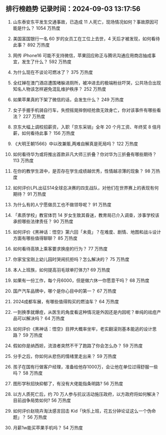 
## 排行榜趋势 记录时间：2024-09-03 13:17:56
  
  1. 山东泰安东平发生交通事故，已造成 11 人死亡，现场情况如何？事故原因可能是什么？ 1054 万热度
    
  2. 美国富国银行一名 60 岁的女员工在工位上去世，4 天后才被发现，如何看待此事？ 892 万热度
    
  3. 网传 iPhone16 可能不支持微信，苹果回应称正与腾讯沟通应用商店抽成事宜，发生了什么？ 592 万热度
    
  4. 为什么现在不谈论可燃冰了？ 375 万热度
    
  5. 全红婵在澳门酒店遭围堵躲进厕所，被冲进去的极端粉丝吓哭，公共场合出现知名人物该怎样避免混乱维护秩序？ 252 万热度
    
  6. 如果苹果真的下架了微信的话，会发生什么？ 249 万热度
    
  7. 女子手握手机骑自行车，失控摇晃摔倒经抢救无效身亡，你对该事件有哪些看法？ 227 万热度
    
  8. 京东大幅上调校招薪资，入职「京东采销」全年 20 个月工资、年终奖 8 倍月薪，如何看待此事？ 156 万热度
    
  9. 《大明王朝1566》中以改兼赈,两难自解真是死局吗？ 122 万热度
    
  10. 如何看待华为或将推出首款非凡大师三折叠？你对华为三折叠有哪些期待？ 113 万热度
    
  11. 在你的教学生涯中，是否存在学生成绩越优秀，性情越凉薄的现象？ 98 万热度
    
  12. 如何评价LPL出征S14全球总决赛的四支战队，对他们在世界赛上的表现有何期待？ 91 万热度
    
  13. 为什么有的人宁愿做员工也不做领导呢？ 91 万热度
    
  14. 「素质学校」教官体罚 14 岁女生致其昏迷，教育局已介入调查，涉事学校该承担哪些法律责任？ 90 万热度
    
  15. 如何评价《黑神话：悟空》第六回「未竟」？在难度、剧情、地图和战斗设计方面有哪些值得聊聊？ 85 万热度
    
  16. 如何看待高铁上乘客要求换座的行为？ 77 万热度
    
  17. 你家宝宝刚上幼儿园时哭闹抗拒吗？怎么解决的？ 75 万热度
    
  18. 本人上班族，如何提高羽毛球单打体力? 69 万热度
    
  19. 如果有一份工作，每个月6000，但是做六休一你愿意干吗？ 68 万热度
    
  20. 国产汽车品牌中，哪个是你心目中的第一？ 67 万热度
    
  21. 2024成都车展，有哪些值得购买的燃油车？ 64 万热度
    
  22. 一到换季就爆痘，从医生的角度看这种情况是外因还是内因呢？单纯的祛痘产品可以解决吗？ 64 万热度
    
  23. 如何评价《黑神话：悟空》目押大概率坐牢，老实翻滚则基本能逃的设计思路？ 59 万热度
    
  24. 假如你是纳西妲，流浪者突然不干了跑路了你会怎么办？ 59 万热度
    
  25. 分手之后，你如何从悲伤的情绪里走出来？ 59 万热度
    
  26. 孩子在国有行做客户经理，准备给他存1000万，会让他在单位过得舒服一些吗？ 58 万热度
    
  27. 图形学秋招快抑郁了，有没有大佬能指条明路? 56 万热度
    
  28. 以方人质死亡后，约 70 万人参与抗议活动施压政府，以方政府将如何解决？目前战争局势如何? 56 万热度
    
  29. 如何评价赵晓卉淘汰感言回击 Kid「快乐上班，花五分钟论证这么一个伪命题」？ 56 万热度
    
  30. 月薪1w能买苹果手机吗？ 54 万热度
    